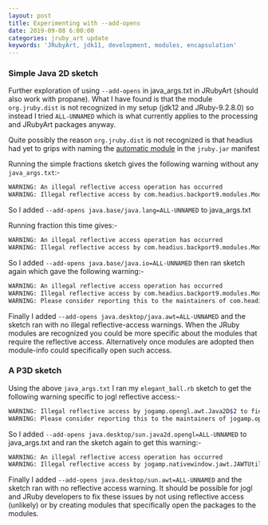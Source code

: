 ```yaml
---
layout: post
title: Experimenting with --add-opens
date: 2019-09-08 6:00:00
categories: jruby_art update
keywords: 'JRubyArt, jdk11, development, modules, encapsulation'
---
```


### Simple Java 2D sketch ###

Further exploration of using `--add-opens` in java_args.txt in JRubyArt (should also work with propane). What I have found is that the module `org.jruby.dist` is not recognized in my setup (jdk12 and JRuby-9.2.8.0) so instead I tried `ALL-UNNAMED` which is what currently applies to the processing and JRubyArt packages anyway.

Quite possibly the reason `org.jruby.dist` is not recognized is that headius had yet to grips with naming the [automatic module](automatic-module) in the `jruby.jar` manifest

Running the simple fractions sketch gives the following warning without any `java_args.txt`:-

```bash
WARNING: An illegal reflective access operation has occurred
WARNING: Illegal reflective access by com.headius.backport9.modules.Modules to method java.lang.Object.finalize()

```

So I added `--add-opens java.base/java.lang=ALL-UNNAMED` to java_args.txt

Running fraction this time gives:-

```bash
WARNING: An illegal reflective access operation has occurred
WARNING: Illegal reflective access by com.headius.backport9.modules.Modules to field java.io.FileDescriptor.fd

```

So I added `--add-opens java.base/java.io=ALL-UNNAMED` then ran sketch again which gave the following warning:-

```bash
WARNING: An illegal reflective access operation has occurred
WARNING: Illegal reflective access by com.headius.backport9.modules.Modules to method java.awt.Component.paramString()
WARNING: Please consider reporting this to the maintainers of com.headius.backport9.modules.Modules

```

Finally I added `--add-opens java.desktop/java.awt=ALL-UNNAMED` and the sketch ran with no illegal reflective-access warnings. When the JRuby modules are recognized you could be more specific about the modules that require the reflective access. Alternatively once modules are adopted then module-info could specifically open such access.

### A P3D sketch ###

Using the above `java_args.txt` I ran my `elegant_ball.rb` sketch to get the following warning specific to jogl reflective access:-

```bash
WARNING: Illegal reflective access by jogamp.opengl.awt.Java2D$2 to field sun.java2d.opengl.OGLUtilities.UNDEFINED
WARNING: Please consider reporting this to the maintainers of jogamp.opengl.awt.Java2D$2
```

So I added `--add-opens java.desktop/sun.java2d.opengl=ALL-UNNAMED` to java_args.txt and ran the sketch again to get this warning:-

```bash
WARNING: An illegal reflective access operation has occurred
WARNING: Illegal reflective access by jogamp.nativewindow.jawt.JAWTUtil$1 to method sun.awt.SunToolkit.awtLock()
```

Finally I added `--add-opens java.desktop/sun.awt=ALL-UNNAMED` and the sketch ran with no reflective access warning. It should be possible for jogl and JRuby developers to fix these issues by not using reflective access (unlikely) or by creating modules that specifically open the packages to the modules.


[automatic-module]: https://github.com/jruby/jruby/commit/59c1bac20a87053515eba085c2f70f6714ce6ddd
